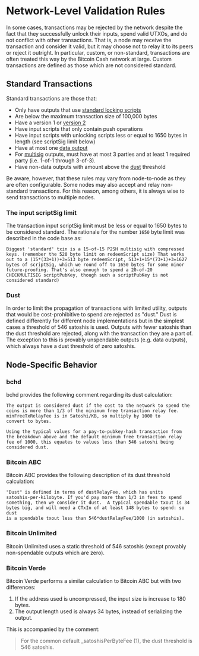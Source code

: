 # Network-Level Validation Rules

In some cases, transactions may be rejected by the network despite the fact that they successfully unlock their inputs, spend valid UTXOs, and do not conflict with other transactions.
That is, a node may receive the transaction and consider it valid, but it may choose not to relay it to its peers or reject it outright.
In particular, custom, or non-standard, transactions are often treated this way by the Bitcoin Cash network at large.
Custom transactions are defined as those which are not considered standard.

## Standard Transactions

Standard transactions are those that:

 - Only have outputs that use [standard locking scripts](/protocol/blockchain/transaction/locking-script#standard-scripts)
 - Are below the maximum transaction size of 100,000 bytes
 - Have a version 1 or [version 2](/protocol/forks/bip-0068/)
 - Have input scripts that only contain push operations
 - Have input scripts with unlocking scripts less or equal to 1650 bytes in length (see scriptSig limit below)
 - Have at most one [data output](/protocol/blockchain/transaction/locking-script#data-output)
 - For [multisig](/protocol/blockchain/transaction/locking-script#multisig) outputs, must have at most 3 parties and at least 1 required party (i.e. 1-of-1 through 3-of-3).
 - Have non-data outputs with amount above the [dust](#dust) threshold

Be aware, however, that these rules may vary from node-to-node as they are often configurable.
Some nodes may also accept and relay non-standard transactions.
For this reason, among others, it is always wise to send transactions to multiple nodes.

### The input scriptSig limit

The transaction input scriptSig limit must be less or equal to 1650 bytes to be considered standard. The rationale for the number `1650` byte limit was described in the code base as:

```
Biggest 'standard' txin is a 15-of-15 P2SH multisig with compressed  
keys. (remember the 520 byte limit on redeemScript size) That works
out to a (15*(33+1))+3=513 byte redeemScript, 513+1+15*(73+1)+3=1627
bytes of scriptSig, which we round off to 1650 bytes for some minor
future-proofing. That's also enough to spend a 20-of-20              
CHECKMULTISIG scriptPubKey, though such a scriptPubKey is not        
considered standard)
```

### Dust

In order to limit the propagation of transactions with limited utility, outputs that would be cost-prohibitive to spend are rejected as "dust."
Dust is defined differently for different node implementations but in the simplest cases a threshold of 546 satoshis is used.
Outputs with fewer satoshis than the dust threshold are rejected, along with the transaction they are a part of.
The exception to this is provably unspendable outputs (e.g. data outputs), which always have a dust threshold of zero satoshis.

## Node-Specific Behavior

### bchd

bchd provides the following comment regarding its dust calculation:

    The output is considered dust if the cost to the network to spend the
    coins is more than 1/3 of the minimum free transaction relay fee.
    minFreeTxRelayFee is in Satoshi/KB, so multiply by 1000 to
    convert to bytes.
    
    Using the typical values for a pay-to-pubkey-hash transaction from
    the breakdown above and the default minimum free transaction relay
    fee of 1000, this equates to values less than 546 satoshi being
    considered dust.

### Bitcoin ABC

Bitcoin ABC provides the following description of its dust threshold calculation:

    "Dust" is defined in terms of dustRelayFee, which has units
    satoshis-per-kilobyte. If you'd pay more than 1/3 in fees to spend
    something, then we consider it dust.  A typical spendable txout is 34
    bytes big, and will need a CTxIn of at least 148 bytes to spend: so dust
    is a spendable txout less than 546*dustRelayFee/1000 (in satoshis).

### Bitcoin Unlimited

Bitcoin Unlimited uses a static threshold of 546 satoshis (except provably non-spendable outputs which are zero).

### Bitcoin Verde

Bitcoin Verde performs a similar calculation to Bitcoin ABC but with two differences:

 1. If the address used is uncompressed, the input size is increase to 180 bytes.
 2. The output length used is always 34 bytes, instead of serializing the output.

This is accompanied by the comment:

> For the common default _satoshisPerByteFee (1), the dust threshold is 546 satoshis.
